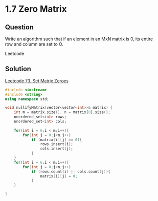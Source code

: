 # 1.7 Zero Matrix

## Question
Write an algorithm such that if an element in an MxN matrix is 0, its entire row and column are set to O.<br>



Leetcode

## Solution

<a href= "https://leetcode.com/problems/set-matrix-zeroes/">Leetcode 73. Set Matrix Zeroes</a>

``` c++
#include <iostream>
#include <string>
using namespace std;

void nullifyMatrix(vector<vector<int>>& matrix) {
	int m = matrix.size(), n = matrix[0].size();
    unordered_set<int> rows;
    unordered_set<int> cols;
       
    for(int i = 0;i < m;i++){
        for(int j = 0;j<n;j++)
            if (matrix[i][j] == 0){
                rows.insert(i);
                cols.insert(j);
            }        
    }
    for(int i = 0;i < m;i++){
        for(int j = 0;j<n;j++)
            if (rows.count(i) || cols.count(j)){
                matrix[i][j] = 0;
            }
    }

}


```





